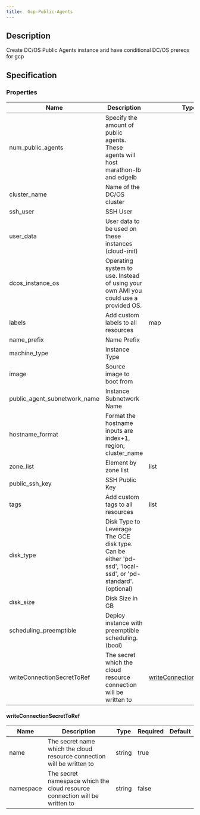 ```yaml
---
title:  Gcp-Public-Agents
---
```


## Description

Create DC/OS Public Agents instance and have conditional DC/OS prereqs for gcp

## Specification


### Properties

 Name | Description | Type | Required | Default 
 ------------ | ------------- | ------------- | ------------- | ------------- 
 num_public_agents | Specify the amount of public agents. These agents will host marathon-lb and edgelb |  | true |  
 cluster_name | Name of the DC/OS cluster |  | true |  
 ssh_user | SSH User |  | true |  
 user_data | User data to be used on these instances (cloud-init) |  | false |  
 dcos_instance_os | Operating system to use. Instead of using your own AMI you could use a provided OS. |  | false |  
 labels | Add custom labels to all resources | map | false |  
 name_prefix | Name Prefix |  | false |  
 machine_type | Instance Type |  | true |  
 image | Source image to boot from |  | true |  
 public_agent_subnetwork_name | Instance Subnetwork Name |  | true |  
 hostname_format | Format the hostname inputs are index+1, region, cluster_name |  | false |  
 zone_list | Element by zone list | list | false |  
 public_ssh_key | SSH Public Key |  | true |  
 tags | Add custom tags to all resources | list | false |  
 disk_type | Disk Type to Leverage The GCE disk type. Can be either 'pd-ssd', 'local-ssd', or 'pd-standard'. (optional) |  | true |  
 disk_size | Disk Size in GB |  | true |  
 scheduling_preemptible | Deploy instance with preemptible scheduling. (bool) |  | false |  
 writeConnectionSecretToRef | The secret which the cloud resource connection will be written to | [writeConnectionSecretToRef](#writeConnectionSecretToRef) | false |  


#### writeConnectionSecretToRef

 Name | Description | Type | Required | Default 
 ------------ | ------------- | ------------- | ------------- | ------------- 
 name | The secret name which the cloud resource connection will be written to | string | true |  
 namespace | The secret namespace which the cloud resource connection will be written to | string | false |  
